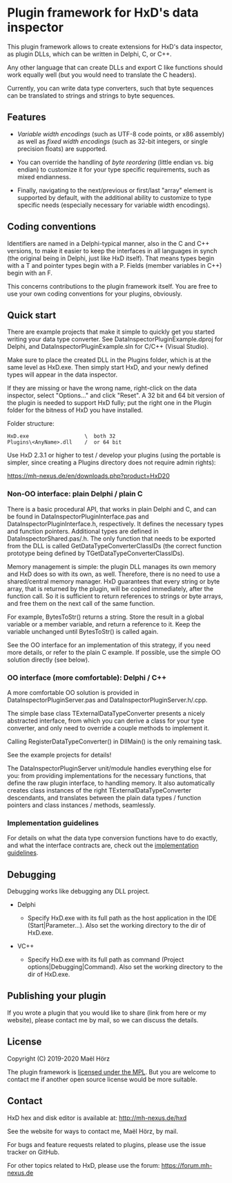 # Plugin framework for HxD's data inspector

This plugin framework allows to create extensions for HxD's data inspector, as
plugin DLLs, which can be written in Delphi, C, or C++.

Any other language that can create DLLs and export C like functions should work
equally well (but you would need to translate the C headers).

Currently, you can write data type converters, such that byte sequences can be
translated to strings and strings to byte sequences.


## Features

- *Variable width encodings* (such as UTF-8 code points, or x86 assembly) as
  well as *fixed width encodings* (such as 32-bit integers, or single precision
  floats) are supported.

- You can override the handling of *byte reordering* (little endian vs. big
  endian) to customize it for your type specific requirements, such as mixed
  endianness.

- Finally, navigating to the next/previous or first/last "array" element is
  supported by default, with the additional ability to customize to type
  specific needs (especially necessary for variable width encodings).


## Coding conventions

Identifiers are named in a Delphi-typical manner, also in the C and C++
versions, to make it easier to keep the interfaces in all languages in synch
(the original being in Delphi, just like HxD itself). That means types begin
with a T and pointer types begin with a P. Fields (member variables in C++)
begin with an F.

This concerns contributions to the plugin framework itself. You are free to use
your own coding conventions for your plugins, obviously.


## Quick start

There are example projects that make it simple to quickly get you started
writing your data type converter. See DataInspectorPluginExample.dproj for
Delphi, and DataInspectorPluginExample.sln for C/C++ (Visual Studio).

Make sure to place the created DLL in the Plugins folder, which is at the same
level as HxD.exe. Then simply start HxD, and your newly defined types will
appear in the data inspector.

If they are missing or have the wrong name, right-click on the data inspector,
select "Options..." and click "Reset".
A 32 bit and 64 bit version of the plugin is needed to support HxD fully; put
the right one in the Plugin folder for the bitness of HxD you have installed.

Folder structure:
```
HxD.exe                  \  both 32
Plugins\<AnyName>.dll    /  or 64 bit
```

Use HxD 2.3.1 or higher to test / develop your plugins (using the portable is
simpler, since creating a Plugins directory does not require admin rights):

https://mh-nexus.de/en/downloads.php?product=HxD20


### Non-OO interface: plain Delphi / plain C

There is a basic procedural API, that works in plain Delphi and C, and can be
found in DataInspectorPluginInterface.pas and DataInspectorPluginInterface.h,
respectively.
It defines the necessary types and function pointers. Additional types are
defined in DataInspectorShared.pas/.h. The only function that needs to be
exported from the DLL is called GetDataTypeConverterClassIDs (the correct function
prototype being defined by TGetDataTypeConverterClassIDs).

Memory management is simple: the plugin DLL manages its own memory and HxD does
so with its own, as well. Therefore, there is no need to use a shared/central
memory manager. HxD guarantees that every string or byte array, that is returned
by the plugin, will be copied immediately, after the function call. So it is
sufficient to return references to strings or byte arrays, and free them on the
next call of the same function.

For example, BytesToStr() returns a string. Store the result in a global
variable or a member variable, and return a reference to it. Keep the variable
unchanged until BytesToStr() is called again.

See the OO interface for an implementation of this strategy, if you need more
details, or refer to the plain C example. If possible, use the simple OO
solution directly (see below).


### OO interface (more comfortable): Delphi / C++

A more comfortable OO solution is provided in DataInspectorPluginServer.pas and
DataInspectorPluginServer.h/.cpp.

The simple base class TExternalDataTypeConverter presents a nicely abstracted
interface, from which you can derive a class for your type converter, and only
need to override a couple methods to implement it.

Calling RegisterDataTypeConverter(<TYourDataTypeConverter>) in DllMain() is the
only remaining task.

See the example projects for details!

The DataInspectorPluginServer unit/module handles everything else for you: from
providing implementations for the necessary functions, that define the raw
plugin interface, to handling memory. It also automatically creates class
instances of the right TExternalDataTypeConverter descendants, and translates
between the plain data types / function pointers and class instances / methods,
seamlessly.

### Implementation guidelines

For details on what the data type conversion functions have to do exactly, and
what the interface contracts are, check out the [implementation guidelines](Implementation%20guidelines.md).


## Debugging

Debugging works like debugging any DLL project.

- Delphi
  - Specify HxD.exe with its full path as the host application in the IDE
  (Start|Parameter...). Also set the working directory to the dir of HxD.exe.

- VC++
  - Specify HxD.exe with its full path as command (Project options|Debugging|Command).
  Also set the working directory to the dir of HxD.exe.


## Publishing your plugin

If you wrote a plugin that you would like to share (link from here or my
website), please contact me by mail, so we can discuss the details.


## License

Copyright (C) 2019-2020 Maël Hörz

The plugin framework is [licensed under the MPL](LICENSE). But you are welcome
to contact me if another open source license would be more suitable.


## Contact

HxD hex and disk editor is available at: http://mh-nexus.de/hxd

See the website for ways to contact me, Maël Hörz, by mail.

For bugs and feature requests related to plugins, please use the issue tracker
on GitHub.

For other topics related to HxD, please use the forum: https://forum.mh-nexus.de
